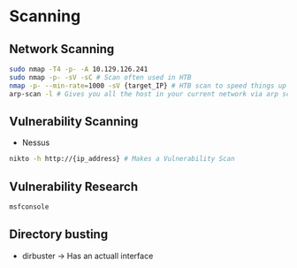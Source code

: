 # Scanning


## Network Scanning

```sh
sudo nmap -T4 -p- -A 10.129.126.241
sudo nmap -p- -sV -sC # Scan often used in HTB
nmap -p- --min-rate=1000 -sV {target_IP} # HTB scan to speed things up
arp-scan -l # Gives you all the host in your current network via arp scan
```

## Vulnerability Scanning

- Nessus

```sh
nikto -h http://{ip_address} # Makes a Vulnerability Scan
```

## Vulnerability Research

```sh
msfconsole
```

## Directory busting

- dirbuster -> Has an actuall interface

```

```

